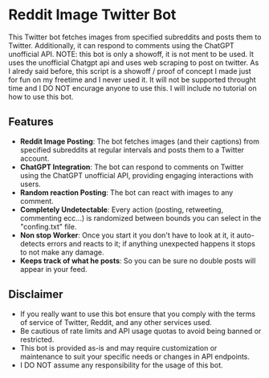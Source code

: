 # Reddit Image Twitter Bot

This Twitter bot fetches images from specified subreddits and posts them to Twitter. Additionally, it can respond to comments using the ChatGPT unofficial API.
NOTE: this bot is only a showoff, it is not ment to be used. It uses the unofficial Chatgpt api and uses web scraping to post on twitter.
As I alredy said before, this script is a showoff / proof of concept I made just for fun on my freetime and I never used it. It will not be supported throught time and I DO NOT encurage anyone to use this.
I will include no tutorial on how to use this bot.

## Features

- **Reddit Image Posting**: The bot fetches images (and their captions) from specified subreddits at regular intervals and posts them to a Twitter account.
- **ChatGPT Integration**: The bot can respond to comments on Twitter using the ChatGPT unofficial API, providing engaging interactions with users.
- **Random reaction Posting**: The bot can react with images to any comment.
- **Completely Undetectable**: Every action (posting, retweeting, commenting ecc...) is randomized between bounds you can select in the "confing.txt" file.
- **Non stop Worker**: Once you start it you don't have to look at it, it auto-detects errors and reacts to it; if anything unexpected happens it stops to not make any damage.
- **Keeps track of what he posts**: So you can be sure no double posts will appear in your feed.

## Disclaimer

- If you really want to use this bot ensure that you comply with the terms of service of Twitter, Reddit, and any other services used.
- Be cautious of rate limits and API usage quotas to avoid being banned or restricted.
- This bot is provided as-is and may require customization or maintenance to suit your specific needs or changes in API endpoints.
- I DO NOT assume any responsibility for the usage of this bot.
